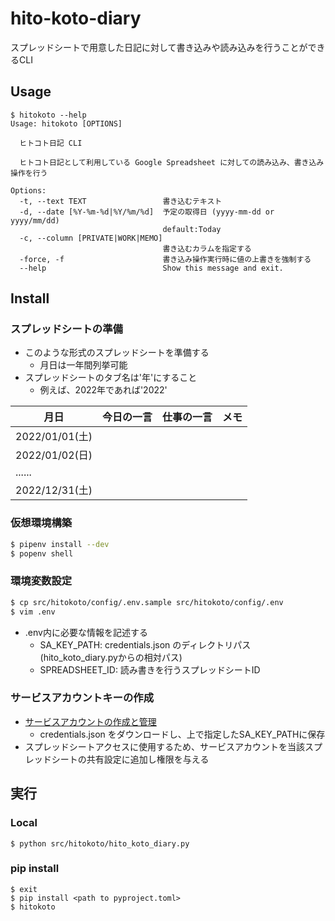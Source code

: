 # hito-koto-diary
スプレッドシートで用意した日記に対して書き込みや読み込みを行うことができるCLI

## Usage
```
$ hitokoto --help
Usage: hitokoto [OPTIONS]

  ヒトコト日記 CLI

  ヒトコト日記として利用している Google Spreadsheet に対しての読み込み、書き込み操作を行う

Options:
  -t, --text TEXT                 書き込むテキスト
  -d, --date [%Y-%m-%d|%Y/%m/%d]  予定の取得日 (yyyy-mm-dd or yyyy/mm/dd)
                                  default:Today
  -c, --column [PRIVATE|WORK|MEMO]
                                  書き込むカラムを指定する
  -force, -f                      書き込み操作実行時に値の上書きを強制する
  --help                          Show this message and exit.
```

## Install
### スプレッドシートの準備
* このような形式のスプレッドシートを準備する
  * 月日は一年間列挙可能
* スプレッドシートのタブ名は'年'にすること
  * 例えば、2022年であれば'2022'

|月日|今日の一言|仕事の一言|メモ|
|---|---|---|---|
|2022/01/01(土)||||
|2022/01/02(日)||||
|......||||
|2022/12/31(土)||||

### 仮想環境構築
```zsh
$ pipenv install --dev
$ popenv shell
```

### 環境変数設定
```zsh
$ cp src/hitokoto/config/.env.sample src/hitokoto/config/.env
$ vim .env
```
* .env内に必要な情報を記述する
  * SA_KEY_PATH: credentials.json のディレクトリパス(hito_koto_diary.pyからの相対パス)
  * SPREADSHEET_ID: 読み書きを行うスプレッドシートID

### サービスアカウントキーの作成
* [サービスアカウントの作成と管理](https://cloud.google.com/iam/docs/creating-managing-service-accounts?hl=ja#creating_a_service_account)
  * credentials.json をダウンロードし、上で指定したSA_KEY_PATHに保存
* スプレッドシートアクセスに使用するため、サービスアカウントを当該スプレッドシートの共有設定に追加し権限を与える

## 実行
### Local
```
$ python src/hitokoto/hito_koto_diary.py
```

### pip install
```
$ exit
$ pip install <path to pyproject.toml>
$ hitokoto
```
